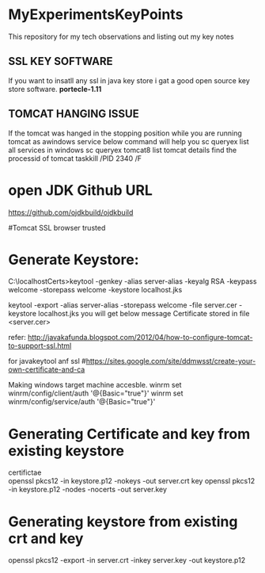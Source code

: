 # MyExperimentsKeyPoints

This repository for my tech observations and listing out my key notes
<h2>SSL KEY SOFTWARE</h2>
If you want to insatll any ssl in java key store i gat a good open source key store software.
<b>portecle-1.11</b>
<h2>TOMCAT HANGING ISSUE</h2>
If the tomcat was hanged in the stopping position while you are running tomcat as awindows service below command will help you
sc queryex
list all services in windows
sc queryex tomcat8
list tomcat details find the processid of tomcat
taskkill /PID 2340 /F

# open JDK Github URL
https://github.com/ojdkbuild/ojdkbuild

#Tomcat SSL browser trusted

# Generate Keystore:
C:\localhostCerts>keytool -genkey -alias server-alias -keyalg RSA -keypass welcome -storepass welcome -keystore localhost.jks

keytool -export -alias server-alias -storepass welcome -file server.cer -keystore localhost.jks 
you will get below message
Certificate stored in file <server.cer>

refer:
http://javakafunda.blogspot.com/2012/04/how-to-configure-tomcat-to-support-ssl.html

for javakeytool anf ssl
#https://sites.google.com/site/ddmwsst/create-your-own-certificate-and-ca


Making windows target machine accesble.
winrm set winrm/config/client/auth '@{Basic="true"}'
winrm set winrm/config/service/auth '@{Basic="true"}'

# Generating Certificate and key from existing keystore
certifictae </br>
openssl pkcs12 -in keystore.p12  -nokeys -out server.crt
key
openssl pkcs12 -in keystore.p12  -nodes -nocerts -out server.key

# Generating keystore from existing crt and key
openssl pkcs12 -export -in server.crt -inkey server.key -out keystore.p12

